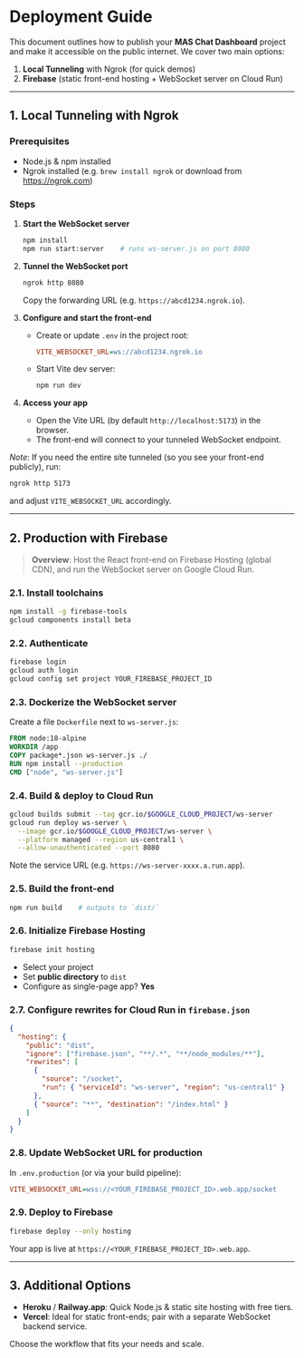  # Deployment Guide

 This document outlines how to publish your **MAS Chat Dashboard** project and make it accessible on the public internet. We cover two main options:

 1. **Local Tunneling** with Ngrok (for quick demos)
 2. **Firebase** (static front-end hosting + WebSocket server on Cloud Run)

 ---

 ## 1. Local Tunneling with Ngrok

 ### Prerequisites
 - Node.js & npm installed
 - Ngrok installed (e.g. `brew install ngrok` or download from https://ngrok.com)

 ### Steps

 1. **Start the WebSocket server**
    ```bash
    npm install
    npm run start:server    # runs ws-server.js on port 8080
    ```

 2. **Tunnel the WebSocket port**
    ```bash
    ngrok http 8080
    ```
    Copy the forwarding URL (e.g. `https://abcd1234.ngrok.io`).

 3. **Configure and start the front-end**
    - Create or update `.env` in the project root:
      ```ini
      VITE_WEBSOCKET_URL=ws://abcd1234.ngrok.io
      ```
    - Start Vite dev server:
      ```bash
      npm run dev
      ```

 4. **Access your app**
    - Open the Vite URL (by default `http://localhost:5173`) in the browser.
    - The front-end will connect to your tunneled WebSocket endpoint.

 *Note*: If you need the entire site tunneled (so you see your front-end publicly), run:
   ```bash
   ngrok http 5173
   ```
   and adjust `VITE_WEBSOCKET_URL` accordingly.

 ---

 ## 2. Production with Firebase

 > **Overview**: Host the React front-end on Firebase Hosting (global CDN), and run the WebSocket server on Google Cloud Run.

 ### 2.1. Install toolchains
 ```bash
 npm install -g firebase-tools
 gcloud components install beta
 ```

 ### 2.2. Authenticate
 ```bash
 firebase login
 gcloud auth login
 gcloud config set project YOUR_FIREBASE_PROJECT_ID
 ```

 ### 2.3. Dockerize the WebSocket server
 Create a file `Dockerfile` next to `ws-server.js`:
 ```dockerfile
 FROM node:18-alpine
 WORKDIR /app
 COPY package*.json ws-server.js ./
 RUN npm install --production
 CMD ["node", "ws-server.js"]
 ```

 ### 2.4. Build & deploy to Cloud Run
 ```bash
 gcloud builds submit --tag gcr.io/$GOOGLE_CLOUD_PROJECT/ws-server
 gcloud run deploy ws-server \
   --image gcr.io/$GOOGLE_CLOUD_PROJECT/ws-server \
   --platform managed --region us-central1 \
   --allow-unauthenticated --port 8080
 ```
 Note the service URL (e.g. `https://ws-server-xxxx.a.run.app`).

 ### 2.5. Build the front-end
 ```bash
 npm run build    # outputs to `dist/`
 ```

 ### 2.6. Initialize Firebase Hosting
 ```bash
 firebase init hosting
 ```
 - Select your project
 - Set **public directory** to `dist`
 - Configure as single-page app? **Yes**

 ### 2.7. Configure rewrites for Cloud Run in `firebase.json`
 ```json
 {
   "hosting": {
     "public": "dist",
     "ignore": ["firebase.json", "**/.*", "**/node_modules/**"],
     "rewrites": [
       {
         "source": "/socket",
         "run": { "serviceId": "ws-server", "region": "us-central1" }
       },
       { "source": "**", "destination": "/index.html" }
     ]
   }
 }
 ```

 ### 2.8. Update WebSocket URL for production
 In `.env.production` (or via your build pipeline):
 ```ini
 VITE_WEBSOCKET_URL=wss://<YOUR_FIREBASE_PROJECT_ID>.web.app/socket
 ```

 ### 2.9. Deploy to Firebase
 ```bash
 firebase deploy --only hosting
 ```
 Your app is live at `https://<YOUR_FIREBASE_PROJECT_ID>.web.app`.

 ---

 ## 3. Additional Options
 - **Heroku** / **Railway.app**: Quick Node.js & static site hosting with free tiers.
 - **Vercel**: Ideal for static front-ends; pair with a separate WebSocket backend service.

Choose the workflow that fits your needs and scale.